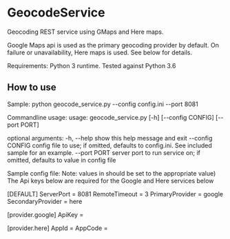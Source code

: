 # GeocodeService
Geocoding REST service using GMaps and Here maps.

Google Maps api is used as the primary geocoding provider by default. On failure or unavailability, Here maps is used. See below for details.

Requirements: Python 3 runtime. Tested against Python 3.6

## How to use
Sample:
python geocode_service.py --config config.ini --port 8081

Commandline usage:
usage: geocode_service.py [-h] [--config CONFIG] [--port PORT]

optional arguments:
  -h, --help       show this help message and exit
  --config CONFIG  config file to use; if omitted, defaults to config.ini. See
                   included sample for an example.
  --port PORT      server port to run service on; if omitted, defaults to
                   value in config file
                   
Sample config file:
Note: values in <test> should be set to the appropriate value)
The Api keys below are required for the Google and Here services below

[DEFAULT]
ServerPort = 8081
RemoteTimeout = 3
PrimaryProvider = google
SecondaryProvider = here

[provider.google]
ApiKey = <xxx>

[provider.here]
AppId = <xxx>
AppCode = <xxx>
